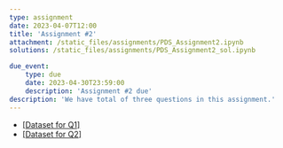 ```yaml
---
type: assignment
date: 2023-04-07T12:00
title: 'Assignment #2'
attachment: /static_files/assignments/PDS_Assignment2.ipynb
solutions: /static_files/assignments/PDS_Assignment2_sol.ipynb

due_event: 
    type: due
    date: 2023-04-30T23:59:00
    description: 'Assignment #2 due'
description: 'We have total of three questions in this assignment.'
---
```

- [[Dataset for Q1]](https://drive.google.com/file/d/1LGLgdOLq1MvMlLR5xhFEPYLAj8DWr9kK/view?usp=sharing)
- [[Dataset for Q2]](https://drive.google.com/file/d/1_upFQ8rfZthRvB9x-FOMMpjhzf3-uLUU/view?usp=sharing)
